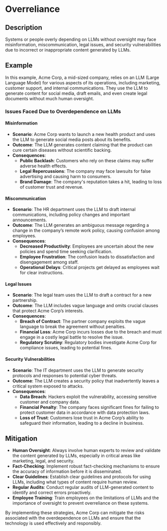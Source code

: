 # Overreliance

## Description
Systems or people overly depending on LLMs without oversight may face misinformation, miscommunication, legal issues, and security vulnerabilities due to incorrect or inappropriate content generated by LLMs.

## Example
In this example, Acme Corp, a mid-sized company, relies on an LLM (Large Language Model) for various aspects of its operations, including marketing, customer support, and internal communications. They use the LLM to generate content for social media, draft emails, and even create legal documents without much human oversight.

### Issues Faced Due to Overdependence on LLMs
#### Misinformation
- **Scenario**: Acme Corp wants to launch a new health product and uses the LLM to generate social media posts about its benefits.  
- **Outcome**: The LLM generates content claiming that the product can cure certain diseases without scientific backing.  
- **Consequences**:
  - **Public Backlash**: Customers who rely on these claims may suffer adverse health effects.
  - **Legal Repercussions**: The company may face lawsuits for false advertising and causing harm to consumers.
  - **Brand Damage**: The company's reputation takes a hit, leading to loss of customer trust and revenue.
 
#### Miscommunication
- **Scenario**: The HR department uses the LLM to draft internal communications, including policy changes and important announcements.  
- **Outcome**: The LLM generates an ambiguous message regarding a change in the company’s remote work policy, causing confusion among employees.  
- **Consequences**:
  - **Decreased Productivity**: Employees are uncertain about the new policies and spend time seeking clarification.
  - **Employee Frustration**: The confusion leads to dissatisfaction and disengagement among staff.
  - **Operational Delays**: Critical projects get delayed as employees wait for clear instructions.

#### Legal Issues
- **Scenario**: The legal team uses the LLM to draft a contract for a new partnership.
- **Outcome**: The LLM includes vague language and omits crucial clauses that protect Acme Corp’s interests.
- **Consequences**:
  - **Breach of Contract**: The partner company exploits the vague language to break the agreement without penalties.
  - **Financial Loss**: Acme Corp incurs losses due to the breach and must engage in a costly legal battle to resolve the issue.
  - **Regulatory Scrutiny**: Regulatory bodies investigate Acme Corp for compliance issues, leading to potential fines.

#### Security Vulnerabilities
- **Scenario**: The IT department uses the LLM to generate security protocols and responses to potential cyber threats.
- **Outcome**: The LLM creates a security policy that inadvertently leaves a critical system exposed to attacks.
- **Consequences**:
  - **Data Breach**: Hackers exploit the vulnerability, accessing sensitive customer and company data.
  - **Financial Penalty**: The company faces significant fines for failing to protect customer data in accordance with data protection laws.
  - **Loss of Trust**: Customers lose trust in Acme Corp’s ability to safeguard their information, leading to a decline in business.

## Mitigation
- **Human Oversight**: Always involve human experts to review and validate the content generated by LLMs, especially in critical areas like marketing, legal, and security.
- **Fact-Checking**: Implement robust fact-checking mechanisms to ensure the accuracy of information before it is disseminated.
- **Clear Guidelines**: Establish clear guidelines and protocols for using LLMs, including what types of content require human review.
- **Regular Audits**: Conduct regular audits of LLM-generated content to identify and correct errors proactively.
- **Employee Training**: Train employees on the limitations of LLMs and the importance of oversight to prevent overreliance on these systems.

By implementing these strategies, Acme Corp can mitigate the risks associated with the overdependence on LLMs and ensure that the technology is used effectively and responsibly.
